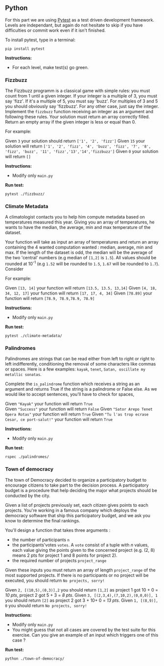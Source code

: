 ## Python

For this part we are using [Pytest](https://pytest.org) as a test driven development framework. Levels are independant, but again do not hesitate to skip if you have difficulties or commit work even if it isn't finished.

To install pytest, type in a terminal:

`pip install pytest`

**Instructions:**
* For each level, make test(s) go green.

### Fizzbuzz
The Fizzbuzz programm is a classical game with simple rules: you must count from 1 until a given integer. If your integer is a multiple of 3, you must say 'fizz'. If it's a multiple of 5, you must say 'buzz'. For multiples of 3 and 5 you should obviously say 'fizzbuzz'. For any other case, just say the integer.
Implement the `fizzbuzz` function receiving an integer as an argument and following these rules. Your solution must return an array correctly filled. Return an empty array if the given integer is less or equal than 0.

For example:

Given `3` your solution should return `['1', '2', 'fizz']`
Given `15` your solution will return `['1', '2', 'fizz', '4', 'buzz', 'fizz', '7', '8', 'fizz', 'buzz', '11', 'fizz','13','14','fizzbuzz']`
Given `0` your solution will return `[]`

**Instructions:**
* Modify only `main.py`

**Run test:**

``pytest ./fizzbuzz/``

### Climate Metadata
A climatologist contacts you to help him compute metadata based on temperatures measured this year. Giving you an array of temperatures, he wants to have the median, the average, min and max temperature of the dataset.

Your function will take as input an array of temperatures and return an array containing the 4 wanted computation wanted : median, average, min and max. If the length of the dataset is odd, the median will be the average of the two 'central' numbers (e.g median of `[1,2]` is `1.5`). All values should be rounded at 10<sup>-1</sup> (e.g `1.52` will be rounded to `1.5`, `1.67` will be rounded to `1.7`). Consider 


For example:


Given `[13, 14]` your function will return `[13.5, 13.5, 13,14]`
Given `[4, 18, 34, 12, 17]` your function will return `[17, 17, 4, 34]`
Given `[78.89]` your function will return `[78.9, 78.9,78.9, 78.9]`

**Instructions:**
* Modify only `main.py`

**Run test:**

``pytest ./climate-metadata/``

### Palindromes
Palindromes are strings that can be read either from left to right or right to left indifferently, conditioning the removal of some characters like commas or spaces. Here is a few examples: `kayak`, `tenet`, `Satan, oscillate my metallic sonatas`.

Complete the `is_palindrome` function which receives a string as an argument and returns True if the string is a palindrome or False else.
As we would like to accept sentences, you'll have to check for spaces,

Given `"Kayak"` your function will return `True`  
Given `"Success"` your function will return `False`
Given `"Sator Arepo Tenet Opera Rotas"` your function will return `True`
Given `"Tu l'as trop ecrase Cesar, ce port-salut!"` your function will return `True`

**Instructions:**
* Modify only `main.py`

**Run test:**

``rspec ./palindromes/``

### Town of democracy
The town of Democracy decided to organize a participatory budget to encourage citizens to take part to the decision process. A participatory budget is a procedure that help deciding the major what projects should be conducted by the city.

Given a list of projects previously set, each citizen gives points to each projects. You're working in a famous company which deploys the democracy software that ship this participatory budget, and we ask you know to determine the final rankings.

You'll design a function that takes three arguments : 
- the number of participants `n`
- the participants'votes `votes`. A `vote` consist of a tuple with *n* values, each value giving the points given to the concerned project (e.g. (2, 8) means 2 pts for project 1 and 8 points for project 2).
- the required number of projects `project_range`


Given these inputs you must return an array of length `project_range` of the most supported projects. If there is no participants or no project will be executed, you should return `No projects, sorry!`

Given `2, [(10,5),(0,3)],2` you should return `[1,2]` as project 1 got 10 + 0 = *10 pts*, project 2 got 5 + 3 = *8 pts*.
Given `3, [(2,3,4),(7,10,2),(0,0,0)], 1` you should return `[2]` as project 2 got 3 + 10+ 0 = *13 pts*.
Given `1, [(8,9)], 0` you should return `No projects, sorry!`

**Instructions:**
* Modify only `main.py`
* You might guess that not all cases are covered by the test suite for this exercise. Can you give an example of an input which triggers one of this case ?

**Run test:**

``python ./town-of-democracy/``
